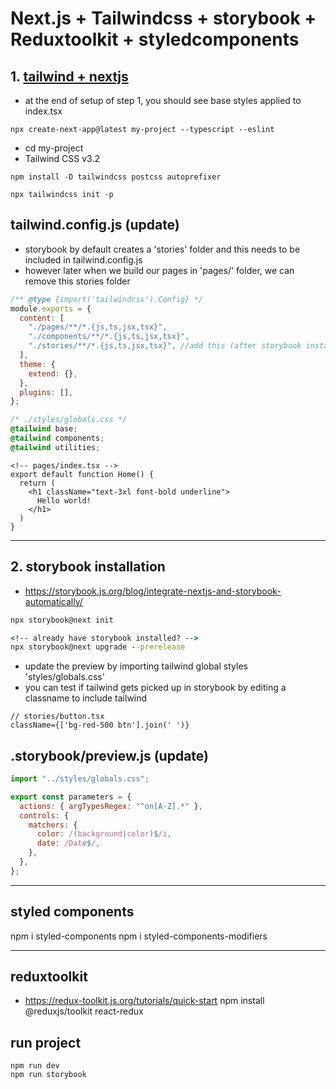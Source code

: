# Next.js + Tailwindcss + storybook + Reduxtoolkit + styledcomponents

## 1. [tailwind + nextjs](https://tailwindcss.com/docs/guides/nextjs)

- at the end of setup of step 1, you should see base styles applied to index.tsx

```
npx create-next-app@latest my-project --typescript --eslint
```

- cd my-project
- Tailwind CSS v3.2

```
npm install -D tailwindcss postcss autoprefixer
```

```
npx tailwindcss init -p
```

## tailwind.config.js (update)

- storybook by default creates a 'stories' folder and this needs to be included in tailwind.config.js
- however later when we build our pages in 'pages/' folder, we can remove this stories folder

```js
/** @type {import('tailwindcss').Config} */
module.exports = {
  content: [
    "./pages/**/*.{js,ts,jsx,tsx}",
    "./components/**/*.{js,ts,jsx,tsx}",
    "./stories/**/*.{js,ts,jsx,tsx}", //add this (after storybook installed)
  ],
  theme: {
    extend: {},
  },
  plugins: [],
};
```

```css
/* ./styles/globals.css */
@tailwind base;
@tailwind components;
@tailwind utilities;
```

```tsx
<!-- pages/index.tsx -->
export default function Home() {
  return (
    <h1 className="text-3xl font-bold underline">
      Hello world!
    </h1>
  )
}
```

---

## 2. storybook installation

- https://storybook.js.org/blog/integrate-nextjs-and-storybook-automatically/

```cmd
npx storybook@next init

<!-- already have storybook installed? -->
npx storybook@next upgrade --prerelease
```

- update the preview by importing tailwind global styles 'styles/globals.css'
- you can test if tailwind gets picked up in storybook by editing a classname to include tailwind

```tsx
// stories/button.tsx
className={['bg-red-500 btn'].join(' ')}
```

## .storybook/preview.js (update)

```js
import "../styles/globals.css";

export const parameters = {
  actions: { argTypesRegex: "^on[A-Z].*" },
  controls: {
    matchers: {
      color: /(background|color)$/i,
      date: /Date$/,
    },
  },
};
```

---

## styled components

npm i styled-components
npm i styled-components-modifiers

---

## reduxtoolkit

- https://redux-toolkit.js.org/tutorials/quick-start
  npm install @reduxjs/toolkit react-redux

## run project

```
npm run dev
npm run storybook
```

